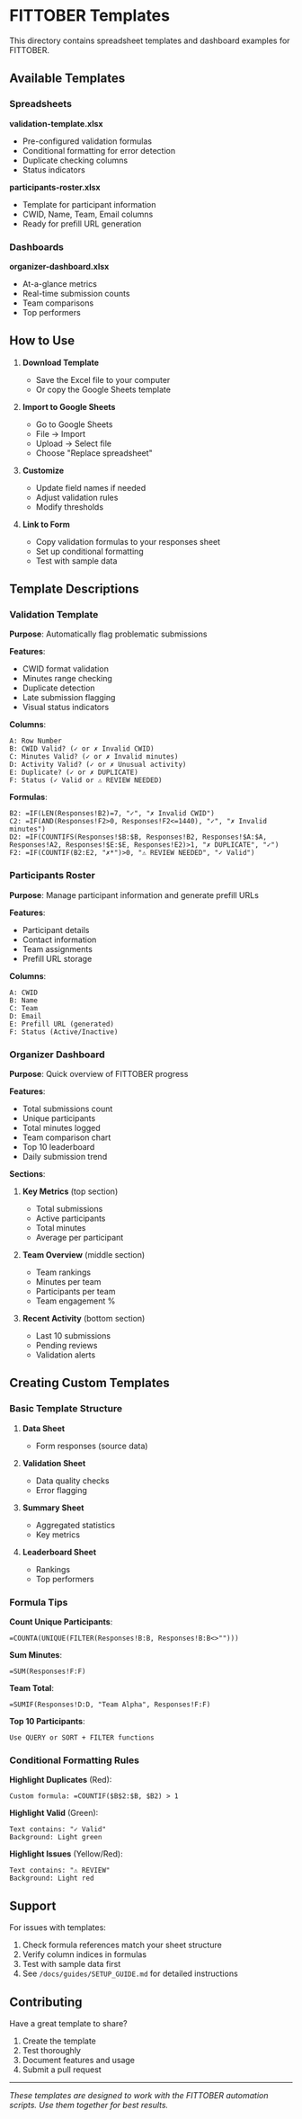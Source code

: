 # FITTOBER Templates

This directory contains spreadsheet templates and dashboard examples for FITTOBER.

## Available Templates

### Spreadsheets

**validation-template.xlsx**
- Pre-configured validation formulas
- Conditional formatting for error detection
- Duplicate checking columns
- Status indicators

**participants-roster.xlsx**
- Template for participant information
- CWID, Name, Team, Email columns
- Ready for prefill URL generation

### Dashboards

**organizer-dashboard.xlsx**
- At-a-glance metrics
- Real-time submission counts
- Team comparisons
- Top performers

## How to Use

1. **Download Template**
   - Save the Excel file to your computer
   - Or copy the Google Sheets template

2. **Import to Google Sheets**
   - Go to Google Sheets
   - File → Import
   - Upload → Select file
   - Choose "Replace spreadsheet"

3. **Customize**
   - Update field names if needed
   - Adjust validation rules
   - Modify thresholds

4. **Link to Form**
   - Copy validation formulas to your responses sheet
   - Set up conditional formatting
   - Test with sample data

## Template Descriptions

### Validation Template

**Purpose**: Automatically flag problematic submissions

**Features**:
- CWID format validation
- Minutes range checking
- Duplicate detection
- Late submission flagging
- Visual status indicators

**Columns**:
```
A: Row Number
B: CWID Valid? (✓ or ✗ Invalid CWID)
C: Minutes Valid? (✓ or ✗ Invalid minutes)
D: Activity Valid? (✓ or ✗ Unusual activity)
E: Duplicate? (✓ or ✗ DUPLICATE)
F: Status (✓ Valid or ⚠ REVIEW NEEDED)
```

**Formulas**:
```
B2: =IF(LEN(Responses!B2)=7, "✓", "✗ Invalid CWID")
C2: =IF(AND(Responses!F2>0, Responses!F2<=1440), "✓", "✗ Invalid minutes")
D2: =IF(COUNTIFS(Responses!$B:$B, Responses!B2, Responses!$A:$A, Responses!A2, Responses!$E:$E, Responses!E2)>1, "✗ DUPLICATE", "✓")
F2: =IF(COUNTIF(B2:E2, "✗*")>0, "⚠ REVIEW NEEDED", "✓ Valid")
```

### Participants Roster

**Purpose**: Manage participant information and generate prefill URLs

**Features**:
- Participant details
- Contact information
- Team assignments
- Prefill URL storage

**Columns**:
```
A: CWID
B: Name
C: Team
D: Email
E: Prefill URL (generated)
F: Status (Active/Inactive)
```

### Organizer Dashboard

**Purpose**: Quick overview of FITTOBER progress

**Features**:
- Total submissions count
- Unique participants
- Total minutes logged
- Team comparison chart
- Top 10 leaderboard
- Daily submission trend

**Sections**:
1. **Key Metrics** (top section)
   - Total submissions
   - Active participants
   - Total minutes
   - Average per participant

2. **Team Overview** (middle section)
   - Team rankings
   - Minutes per team
   - Participants per team
   - Team engagement %

3. **Recent Activity** (bottom section)
   - Last 10 submissions
   - Pending reviews
   - Validation alerts

## Creating Custom Templates

### Basic Template Structure

1. **Data Sheet**
   - Form responses (source data)

2. **Validation Sheet**
   - Data quality checks
   - Error flagging

3. **Summary Sheet**
   - Aggregated statistics
   - Key metrics

4. **Leaderboard Sheet**
   - Rankings
   - Top performers

### Formula Tips

**Count Unique Participants**:
```
=COUNTA(UNIQUE(FILTER(Responses!B:B, Responses!B:B<>"")))
```

**Sum Minutes**:
```
=SUM(Responses!F:F)
```

**Team Total**:
```
=SUMIF(Responses!D:D, "Team Alpha", Responses!F:F)
```

**Top 10 Participants**:
```
Use QUERY or SORT + FILTER functions
```

### Conditional Formatting Rules

**Highlight Duplicates** (Red):
```
Custom formula: =COUNTIF($B$2:$B, $B2) > 1
```

**Highlight Valid** (Green):
```
Text contains: "✓ Valid"
Background: Light green
```

**Highlight Issues** (Yellow/Red):
```
Text contains: "⚠ REVIEW"
Background: Light red
```

## Support

For issues with templates:
1. Check formula references match your sheet structure
2. Verify column indices in formulas
3. Test with sample data first
4. See `/docs/guides/SETUP_GUIDE.md` for detailed instructions

## Contributing

Have a great template to share?
1. Create the template
2. Test thoroughly
3. Document features and usage
4. Submit a pull request

---

*These templates are designed to work with the FITTOBER automation scripts. Use them together for best results.*
